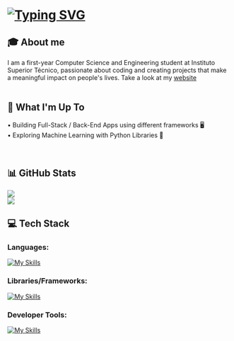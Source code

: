 # [![Typing SVG](https://readme-typing-svg.demolab.com?font=Markdown&weight=100&size=30&pause=1000&color=FFFFFF&background=781CFF00&width=435&lines=Hello!+I'm+Afonso+Manata+%F0%9F%91%8B;I'm+a+CS+Student++%F0%9F%92%BB)](https://afonsomanata.com)

## 🎓 About me 
  I am a first-year Computer Science and Engineering student at Instituto Superior Técnico, passionate about coding and creating projects that make a meaningful impact on people's lives. Take a look at my [website](https://afonsomanata.com)
<br><br>
## 🚀 What I'm Up To
  • Building Full-Stack / Back-End Apps using different frameworks 🖥️  
  • Exploring Machine Learning with Python Libraries 🤖  
<br><br>
## 📊 GitHub Stats
![](https://nirzak-streak-stats.vercel.app/?user=AfonsoManata&theme=dark&hide_border=false)<br/>
[![](https://visitcount.itsvg.in/api?id=AfonsoManata&icon=0&color=0)](https://visitcount.itsvg.in)
## 💻 Tech Stack
### Languages: 
[![My Skills](https://skillicons.dev/icons?i=go,py,ts,js,c,html,css)](https://afonsomanata.com)
### Libraries/Frameworks: 
[![My Skills](https://skillicons.dev/icons?i=postgres,nodejs,express,react,sqlite,docker)](https://afonsomanata.com)
### Developer Tools: 
[![My Skills](https://skillicons.dev/icons?i=git,postman,neovim,github)](https://afonsomanata.com)
 
